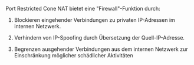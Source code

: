 Port Restricted Cone NAT bietet eine "Firewall"-Funktion durch:

1. Blockieren eingehender Verbindungen zu privaten IP-Adressen im internen Netzwerk.

2. Verhindern von IP-Spoofing durch Übersetzung der Quell-IP-Adresse.

3. Begrenzen ausgehender Verbindungen aus dem internen Netzwerk zur Einschränkung möglicher schädlicher Aktivitäten